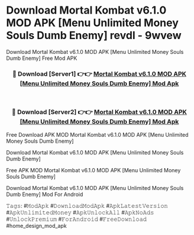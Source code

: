 # Download Mortal Kombat v6.1.0 MOD APK [Menu Unlimited Money Souls Dumb Enemy] revdl - 9wvew
Download Mortal Kombat v6.1.0 MOD APK [Menu Unlimited Money Souls Dumb Enemy] Free Mod APK

<div align="center">
<h3>🔴 Download [Server1] 👉👉 <a href="https://apk-comot.site?title=Mortal_Kombat_v6.1.0_MOD_APK_[Menu_Unlimited_Money_Souls_Dumb_Enemy]">Mortal Kombat v6.1.0 MOD APK [Menu Unlimited Money Souls Dumb Enemy] Mod Apk</a></h3><br>

<h3>🔴 Download [Server2] 👉👉 <a href="https://apk-comot.site?title=Mortal_Kombat_v6.1.0_MOD_APK_[Menu_Unlimited_Money_Souls_Dumb_Enemy]">Mortal Kombat v6.1.0 MOD APK [Menu Unlimited Money Souls Dumb Enemy] Mod Apk</a></h3>
</div>


Free Download APK MOD Mortal Kombat v6.1.0 MOD APK [Menu Unlimited Money Souls Dumb Enemy]

Download Mortal Kombat v6.1.0 MOD APK [Menu Unlimited Money Souls Dumb Enemy] 

Free APK MOD Mortal Kombat v6.1.0 MOD APK [Menu Unlimited Money Souls Dumb Enemy] 

Download Mortal Kombat v6.1.0 MOD APK [Menu Unlimited Money Souls Dumb Enemy] Mod For Android

𝚃𝚊𝚐𝚜: #𝙼𝚘𝚍𝙰𝚙𝚔 #𝙳𝚘𝚠𝚗𝚕𝚘𝚊𝚍𝙼𝚘𝚍𝙰𝚙𝚔 #𝙰𝚙𝚔𝙻𝚊𝚝𝚎𝚜𝚝𝚅𝚎𝚛𝚜𝚒𝚘𝚗 #𝙰𝚙𝚔𝚄𝚗𝚕𝚒𝚖𝚒𝚝𝚎𝚍𝙼𝚘𝚗𝚎𝚢 #𝙰𝚙𝚔𝚄𝚗𝚕𝚘𝚌𝚔𝙰𝚕𝚕 #𝙰𝚙𝚔𝙽𝚘𝙰𝚍𝚜 #𝚄𝚗𝚕𝚘𝚌𝚔𝙿𝚛𝚎𝚖𝚒𝚞𝚖 #𝙵𝚘𝚛𝙰𝚗𝚍𝚛𝚘𝚒𝚍 #𝙵𝚛𝚎𝚎𝙳𝚘𝚠𝚗𝚕𝚘𝚊𝚍 #home_design_mod_apk